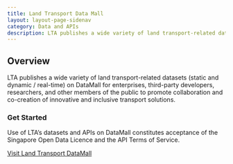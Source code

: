 ```yaml
---
title: Land Transport Data Mall
layout: layout-page-sidenav
category: Data and APIs
description: LTA publishes a wide variety of land transport-related datasets (static and dynamic / real-time)
---
```


## Overview

LTA publishes a wide variety of land transport-related datasets (static and dynamic / real-time) on DataMall for enterprises, third-party developers, researchers, and other members of the public to promote collaboration and co-creation of innovative and inclusive transport solutions.

### Get Started

Use of LTA’s datasets and APIs on DataMall constitutes acceptance of the Singapore Open Data Licence and the API Terms of Service.

[Visit Land Transport DataMall](https://www.mytransport.sg/content/mytransport/home/dataMall.html)